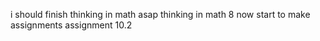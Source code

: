 i should finish thinking in math asap
thinking in math 8 
now start to make assignments
assignment 10.2

